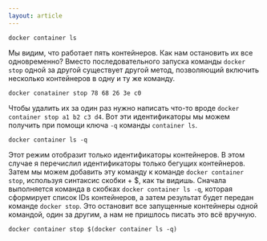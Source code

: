 ```yaml
---
layout: article
---
```

```
docker container ls
```

Мы видим, что работает пять контейнеров. Как нам остановить их все одновременно? Вместо последовательного запуска команды `docker stop` одной за другой существует другой метод, позволяющий включить несколько контейнеров в одну и ту же команду. 

```
docker conatainer stop 78 68 26 3e c0
```

Чтобы удалить их за один раз нужно написать что-то вроде `docker container stop a1 b2 c3 d4`. Вот эти идентификаторы мы можем получить при помощи ключа `-q` команды `container ls`. 

```
docker container ls -q
```

Этот режим отобразит только идентификаторы контейнеров. В этом случае я перечислил идентификаторы только бегущих контейнеров. Затем мы можем добавить эту команду к команде `docker container stop`, используя синтаксис скобки + $, как ты видишь. Сначала выполняется команда в скобках `docker container ls -q`, которая сформирует список IDs контейнеров, а затем результат будет передан команде `docker stop`. Это остановит все запущенные контейнеры одной командой, один за другим, а нам не пришлось писать это всё вручную.

```
docker container stop $(docker container ls -q)
```
